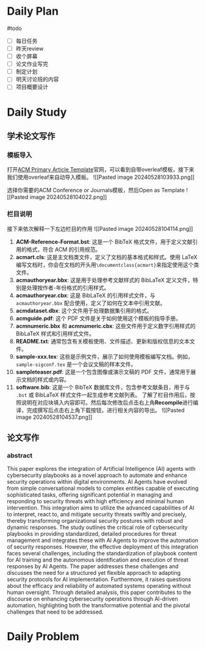 # Daily Plan
#todo
- [ ] 每日任务
- [ ] 昨天review
- [ ] 收个屏幕
- [ ] 论文作业写完
- [ ] 制定计划
- [ ] 明天讨论班的内容
- [ ] 项目概要设计
# Daily Study
## 学术论文写作
### 模板导入
打开[ACM Primary Article Template](https://www.acm.org/publications/proceedings-template)官网，可以看到自带overleaf模板，接下来我们使用overleaf来自动导入模板。
![[Pasted image 20240528103933.png]]

选择你需要的ACM Conference or Journals模板，然后Open as Template
![[Pasted image 20240528104022.png]]
### 栏目说明
接下来依次解释一下左边栏目的作用
![[Pasted image 20240528104114.png]]
1. **ACM-Reference-Format.bst**: 这是一个 BibTeX 格式文件，用于定义文献引用的格式，符合 ACM 的引用规范。
2. **acmart.cls**: 这是主文档类文件，定义了文档的基本格式和样式。使用 LaTeX 编写文档时，你会在文档的开头用`\documentclass{acmart}`来指定使用这个类文件。
3. **acmauthoryear.bbx**: 这是用于处理参考文献样式的 BibLaTeX 定义文件，特别是处理按作者-年份格式的引用样式。
4. **acmauthoryear.cbx**: 这是 BibLaTeX 的引用样式文件，与 `acmauthoryear.bbx` 配合使用，定义了如何在文本中引用文献。
5. **acmdataset.dbx**: 这个文件用于处理数据集引用的格式。
6. **acmguide.pdf**: 这个 PDF 文件是关于如何使用这个模板的指导手册。
7. **acmnumeric.bbx** 和 **acmnumeric.cbx**: 这些文件用于定义数字引用样式的 BibLaTeX 样式和引用样式文件。
8. **README.txt**: 通常包含有关模板使用、文件描述、更新和版权信息的文本文件。
9. **sample-xxx.tex**: 这些是示例文件，展示了如何使用模板编写文档。例如，`sample-sigconf.tex` 是一个会议文稿的样本文件。
10. **sampleteaser.pdf**: 这是一个包含图像或演示文稿的 PDF 文件，通常用于展示文档的样式或内容。
11. **software.bib**: 这是一个 BibTeX 数据库文件，包含参考文献条目，用于与 `.bst` 或 BibLaTeX 样式文件一起生成参考文献列表。
了解了栏目作用后，按照说明在对应块填入内容即可。然后每次修改后点击右上角**Recompile**进行编译，完成撰写后点击右上角下载按钮，进行相关内容的导出。
![[Pasted image 20240528104537.png]]

## 论文写作
### abstract
This paper explores the integration of Artificial Intelligence (AI) agents with cybersecurity playbooks as a novel approach to automate and enhance security operations within digital environments. AI Agents have evolved from simple conversational models to complex entities capable of executing sophisticated tasks, offering significant potential in managing and responding to security threats with high efficiency and minimal human intervention. This integration aims to utilize the advanced capabilities of AI to interpret, react to, and mitigate security threats swiftly and precisely, thereby transforming organizational security postures with robust and dynamic responses. The study outlines the critical role of cybersecurity playbooks in providing standardized, detailed procedures for threat management and integrates these with AI Agents to improve the automation of security responses. However, the effective deployment of this integration faces several challenges, including the standardization of playbook content for AI training and the autonomous identification and execution of threat responses by AI Agents. The paper addresses these challenges and discusses the need for a structured yet flexible approach to adapting security protocols for AI implementation. Furthermore, it raises questions about the efficacy and reliability of automated systems operating without human oversight. Through detailed analysis, this paper contributes to the discourse on enhancing cybersecurity operations through AI-driven automation, highlighting both the transformative potential and the pivotal challenges that need to be addressed.
# Daily Problem